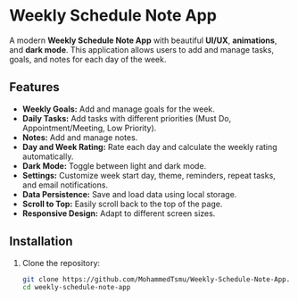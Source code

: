 # Weekly Schedule Note App

A modern **Weekly Schedule Note App** with beautiful **UI/UX**, **animations**, and **dark mode**. This application allows users to add and manage tasks, goals, and notes for each day of the week.

## Features

- **Weekly Goals:** Add and manage goals for the week.
- **Daily Tasks:** Add tasks with different priorities (Must Do, Appointment/Meeting, Low Priority).
- **Notes:** Add and manage notes.
- **Day and Week Rating:** Rate each day and calculate the weekly rating automatically.
- **Dark Mode:** Toggle between light and dark mode.
- **Settings:** Customize week start day, theme, reminders, repeat tasks, and email notifications.
- **Data Persistence:** Save and load data using local storage.
- **Scroll to Top:** Easily scroll back to the top of the page.
- **Responsive Design:** Adapt to different screen sizes.

## Installation

1. Clone the repository:
   ```bash
   git clone https://github.com/MohammedTsmu/Weekly-Schedule-Note-App.git
   cd weekly-schedule-note-app
   
